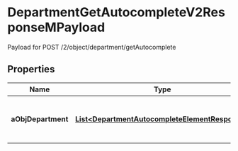 

# DepartmentGetAutocompleteV2ResponseMPayload

Payload for POST /2/object/department/getAutocomplete

## Properties

| Name | Type | Description | Notes |
|------------ | ------------- | ------------- | -------------|
|**aObjDepartment** | [**List&lt;DepartmentAutocompleteElementResponse&gt;**](DepartmentAutocompleteElementResponse.md) | An array of Department autocomplete element response. |  |



